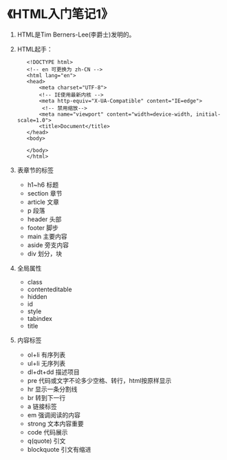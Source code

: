 # 《HTML入门笔记1》

1. HTML是Tim Berners-Lee(李爵士)发明的。
2. HTML起手：
   ```
      <!DOCTYPE html>
      <!-- en 可更换为 zh-CN -->
      <html lang="en">
      <head>
          <meta charset="UTF-8">
          <!-- IE使用最新内核 -->
          <meta http-equiv="X-UA-Compatible" content="IE=edge">
           <!-- 禁用缩放-->
          <meta name="viewport" content="width=device-width, initial-scale=1.0">
          <title>Document</title>
      </head>
      <body>

      </body>
      </html>
    ```

3. 表章节的标签
    * h1~h6       标题
    * section     章节
    * article     文章
    * p           段落
    * header      头部
    * footer      脚步
    * main        主要内容
    * aside       旁支内容
    * div         划分，块

4. 全局属性
    * class
    * contenteditable
    * hidden
    * id 
    * style
    * tabindex
    * title
 
 5. 内容标签
    * ol+li  有序列表
    * ul+li  无序列表
    * dl+dt+dd  描述项目
    * pre 代码或文字不论多少空格、转行，html按原样显示
    * hr  显示一条分割线
    * br  转到下一行
    * a   链接标签
    * em  强调阅读的内容
    * strong 文本内容重要
    * code   代码展示
    * q(quote) 引文
    * blockquote 引文有缩进
 
    
    
    
